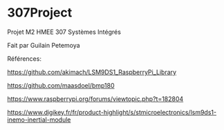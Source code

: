 # 307Project

Projet M2 HMEE 307 Systèmes Intégrés

Fait par Guilain Petemoya

Références:

https://github.com/akimach/LSM9DS1_RaspberryPi_Library

https://github.com/maasdoel/bmp180

https://www.raspberrypi.org/forums/viewtopic.php?t=182804

https://www.digikey.fr/fr/product-highlight/s/stmicroelectronics/lsm9ds1-inemo-inertial-module
